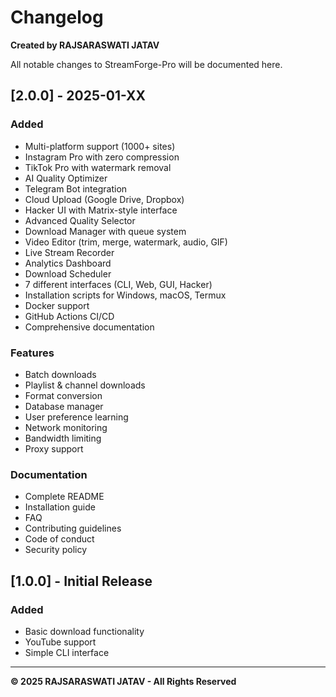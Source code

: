 # Changelog

**Created by RAJSARASWATI JATAV**

All notable changes to StreamForge-Pro will be documented here.

## [2.0.0] - 2025-01-XX

### Added
- Multi-platform support (1000+ sites)
- Instagram Pro with zero compression
- TikTok Pro with watermark removal
- AI Quality Optimizer
- Telegram Bot integration
- Cloud Upload (Google Drive, Dropbox)
- Hacker UI with Matrix-style interface
- Advanced Quality Selector
- Download Manager with queue system
- Video Editor (trim, merge, watermark, audio, GIF)
- Live Stream Recorder
- Analytics Dashboard
- Download Scheduler
- 7 different interfaces (CLI, Web, GUI, Hacker)
- Installation scripts for Windows, macOS, Termux
- Docker support
- GitHub Actions CI/CD
- Comprehensive documentation

### Features
- Batch downloads
- Playlist & channel downloads
- Format conversion
- Database manager
- User preference learning
- Network monitoring
- Bandwidth limiting
- Proxy support

### Documentation
- Complete README
- Installation guide
- FAQ
- Contributing guidelines
- Code of conduct
- Security policy

## [1.0.0] - Initial Release

### Added
- Basic download functionality
- YouTube support
- Simple CLI interface

---

**© 2025 RAJSARASWATI JATAV - All Rights Reserved**

